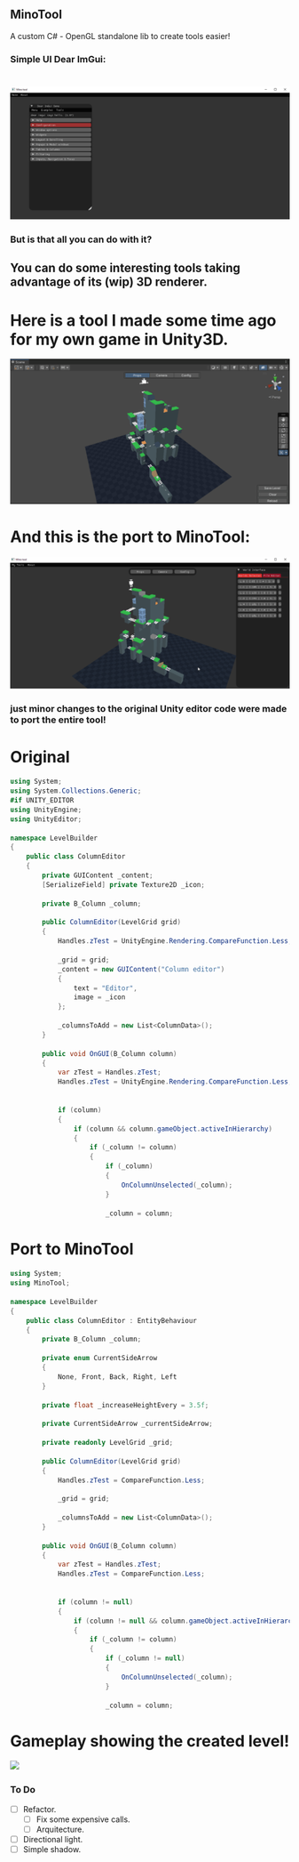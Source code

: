 ## MinoTool
A custom C# - OpenGL standalone lib to create tools easier!

### Simple UI Dear ImGui: 
# 
![](readmefiles/basic.png)

### But is that all you can do with it? 
## You can do some interesting tools taking advantage of its (wip) 3D renderer.
# Here is a tool I made some time ago for my own game in Unity3D. 
![](readmefiles/unity3D_original_tool.gif)

# And this is the port to MinoTool:
![](readmefiles/standalone_tool_3d.gif)

### just minor changes to the original Unity editor code were made to port the entire tool!
# Original

```c#
using System;
using System.Collections.Generic;
#if UNITY_EDITOR
using UnityEngine;
using UnityEditor;

namespace LevelBuilder
{
    public class ColumnEditor
    {
        private GUIContent _content;
        [SerializeField] private Texture2D _icon;

        private B_Column _column;

        public ColumnEditor(LevelGrid grid)
        {
            Handles.zTest = UnityEngine.Rendering.CompareFunction.Less;

            _grid = grid;
            _content = new GUIContent("Column editor")
            {
                text = "Editor",
                image = _icon
            };

            _columnsToAdd = new List<ColumnData>();
        }

        public void OnGUI(B_Column column)
        {
            var zTest = Handles.zTest;
            Handles.zTest = UnityEngine.Rendering.CompareFunction.Less;


            if (column)
            {
                if (column && column.gameObject.activeInHierarchy)
                {
                    if (_column != column)
                    {
                        if (_column)
                        {
                            OnColumnUnselected(_column);
                        }

                        _column = column;
```
# Port to MinoTool

```c#
using System;
using MinoTool;

namespace LevelBuilder
{
    public class ColumnEditor : EntityBehaviour
    {
        private B_Column _column;

        private enum CurrentSideArrow
        {
            None, Front, Back, Right, Left
        }

        private float _increaseHeightEvery = 3.5f;

        private CurrentSideArrow _currentSideArrow;

        private readonly LevelGrid _grid;

        public ColumnEditor(LevelGrid grid)
        {
            Handles.zTest = CompareFunction.Less;

            _grid = grid;
         
            _columnsToAdd = new List<ColumnData>();
        }

        public void OnGUI(B_Column column)
        {
            var zTest = Handles.zTest;
            Handles.zTest = CompareFunction.Less;


            if (column != null)
            {
                if (column != null && column.gameObject.activeInHierarchy)
                {
                    if (_column != column)
                    {
                        if (_column != null)
                        {
                            OnColumnUnselected(_column);
                        }

                        _column = column;
```
# Gameplay showing the created level!
![](readmefiles/level_gameplay.gif)

### To Do
- [ ] Refactor.
   - [ ] Fix some expensive calls.
   - [ ] Arquitecture.
- [ ] Directional light.
- [ ] Simple shadow.
